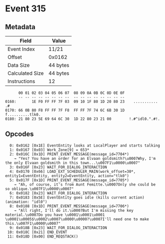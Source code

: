 # Event 315

## Metadata

| Field           | Value    |
|-----------------|----------|
| Event Index     | 11/21    |
| Offset          | 0x0162   |
| Data Size       | 44 bytes |
| Calculated Size | 44 bytes |
| Instructions    | 12       |

```
      00 01 02 03 04 05 06 07  08 09 0A 0B 0C 0D 0E 0F
      -- -- -- -- -- -- -- --  -- -- -- -- -- -- -- --
0160:       1E F0 FF FF 7F 03  09 10 1F 80 1D 20 80 23    ........... .#
0170: 66 0B 80 F8 FF FF 7F F8  FF FF 7F 74 6C 6B 30 1D  f..........tlk0.
0180: 21 80 23 5E 69 64 6C 30  1D 22 80 23 21 00        !.#^idl0.".#!.  
```

## Opcodes

```
  0: 0x0162 [0x1E] EventEntity looks at LocalPlayer and starts talking
  1: 0x0167 [0x03] Work_Zone[9] = 653*
  2: 0x016C [0x1D] PRINT_EVENT_MESSAGE(message_id=7704*)
    → "Yes? You have an order for an Elvaan goldsmith?\u0007Why, I'm the only Elvaan goldsmith in this town...\u007F1\u0000\u0007"
  3: 0x016F [0x23] WAIT_FOR_DIALOG_INTERACTION
  4: 0x0170 [0x66] LOAD_EXT_SCHEDULER_MAIN(work_offset=30*, entity1=EventEntity, entity2=EventEntity, action="tlk0")
  5: 0x017F [0x1D] PRINT_EVENT_MESSAGE(message_id=7705*)
    → "Ah, of course, it's from Aunt Femitte.\u0007Only she could be so oblique.\u007F1\u0000\u0007"
  6: 0x0182 [0x23] WAIT_FOR_DIALOG_INTERACTION
  7: 0x0183 [0x5E] EventEntity goes idle (kills current action) (animation: "idl0")
  8: 0x0188 [0x1D] PRINT_EVENT_MESSAGE(message_id=7706*)
    → "All right, I'll do it.\u0007But I'm missing the key material.\u0007Do you have \u0001\u0001\u0001 \u0001\u0005$\u0002\u0007\u0000\u0000?\u0007I'll need one to make this.\u007F1\u0000\u0007"
  9: 0x018B [0x23] WAIT_FOR_DIALOG_INTERACTION
 10: 0x018C [0x21] END_EVENT
 11: 0x018D [0x00] END_REQSTACK()
```
